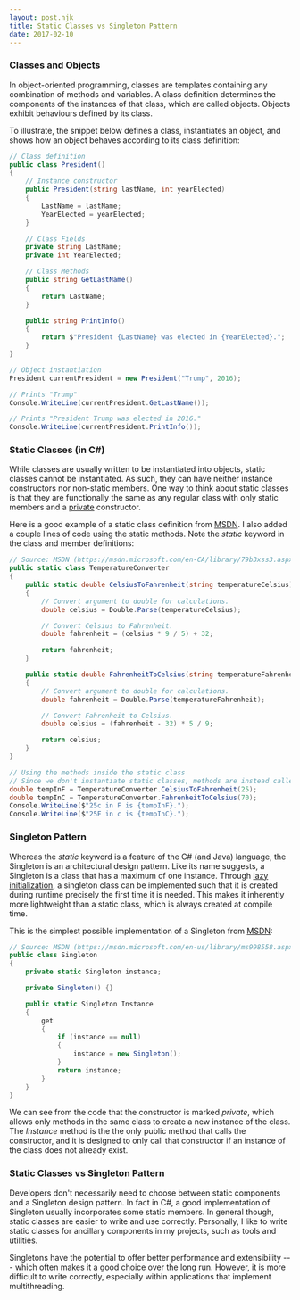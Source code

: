 ```yaml
---
layout: post.njk
title: Static Classes vs Singleton Pattern
date: 2017-02-10
---
```


### Classes and Objects

In object-oriented programming, classes are templates containing any combination of methods and variables. A class definition determines the components of the instances of that class, which are called objects. Objects exhibit behaviours defined by its class.

To illustrate, the snippet below defines a class, instantiates an object, and shows how an object behaves according to its class definition:

```csharp
// Class definition
public class President()
{
    // Instance constructor
    public President(string lastName, int yearElected)
    {
        LastName = lastName;
        YearElected = yearElected;
    }

    // Class Fields
    private string LastName;
    private int YearElected;

    // Class Methods
    public string GetLastName()
    {
        return LastName;
    }

    public string PrintInfo()
    {
        return $"President {LastName} was elected in {YearElected}.";
    }
}

// Object instantiation
President currentPresident = new President("Trump", 2016);

// Prints "Trump"
Console.WriteLine(currentPresident.GetLastName());

// Prints "President Trump was elected in 2016."
Console.WriteLine(currentPresident.PrintInfo());
```

### Static Classes (in C#)

While classes are usually written to be instantiated into objects, static classes cannot be instantiated. As such, they can have neither instance constructors nor non-static members. One way to think about static classes is that they are functionally the same as any regular class with only static members and a [private](/posts/2016/access-modifiers-in-csharp) constructor.

Here is a good example of a static class definition from [MSDN](https://msdn.microsoft.com/en-CA/library/79b3xss3.aspx). I also added a couple lines of code using the static methods. Note the *static* keyword in the class and member definitions:

```csharp
// Source: MSDN (https://msdn.microsoft.com/en-CA/library/79b3xss3.aspx)
public static class TemperatureConverter
{
    public static double CelsiusToFahrenheit(string temperatureCelsius)
    {
        // Convert argument to double for calculations.
        double celsius = Double.Parse(temperatureCelsius);

        // Convert Celsius to Fahrenheit.
        double fahrenheit = (celsius * 9 / 5) + 32;

        return fahrenheit;
    }

    public static double FahrenheitToCelsius(string temperatureFahrenheit)
    {
        // Convert argument to double for calculations.
        double fahrenheit = Double.Parse(temperatureFahrenheit);

        // Convert Fahrenheit to Celsius.
        double celsius = (fahrenheit - 32) * 5 / 9;

        return celsius;
    }
}

// Using the methods inside the static class
// Since we don't instantiate static classes, methods are instead called on the class itself
double tempInF = TemperatureConverter.CelsiusToFahrenheit(25);
double tempInC = TemperatureConverter.FahrenheitToCelsius(70);
Console.WriteLine($"25c in F is {tempInF}.");
Console.WriteLine($"25F in c is {tempInC}.");
```

### Singleton Pattern

Whereas the *static* keyword is a feature of the C# (and Java) language, the Singleton is an architectural design pattern. Like its name suggests, a Singleton is a class that has a maximum of one instance. Through [lazy initialization](https://en.wikipedia.org/wiki/Lazy_initialization), a singleton class can be implemented such that it is created during runtime precisely the first time it is needed. This makes it inherently more lightweight than a static class, which is always created at compile time.

This is the simplest possible implementation of a Singleton from [MSDN](https://msdn.microsoft.com/en-us/library/ms998558.aspx):

```csharp
// Source: MSDN (https://msdn.microsoft.com/en-us/library/ms998558.aspx)
public class Singleton
{
    private static Singleton instance;

    private Singleton() {}

    public static Singleton Instance
    {
        get
        {
            if (instance == null)
            {
                instance = new Singleton();
            }
            return instance;
        }
    }
}
```

We can see from the code that the constructor is marked *private*, which allows only methods in the same class to create a new instance of the class. The *Instance* method is the the only public method that calls the constructor, and it is designed to only call that constructor if an instance of the class does not already exist.

### Static Classes vs Singleton Pattern

Developers don't necessarily need to choose between static components and a Singleton design pattern. In fact in C#, a good implementation of Singleton usually incorporates some static members. In general though, static classes are easier to write and use correctly. Personally, I like to write static classes for ancillary components in my projects, such as tools and utilities.

Singletons have the potential to offer better performance and extensibility --- which often makes it a good choice over the long run. However, it is more difficult to write correctly, especially within applications that implement multithreading.
